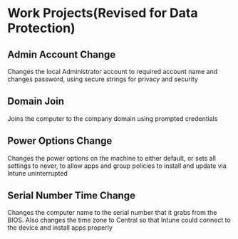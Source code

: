# Work Projects(Revised for Data Protection)

## Admin Account Change
  Changes the local Administrator account to required account name and changes password, using secure strings for privacy and security
 
## Domain Join
  Joins the computer to the company domain using prompted credentials
  
## Power Options Change
  Changes the power options on the machine to either default, or sets all settings to never, to allow apps and group policies to install and update via Intune uninterrupted
  
## Serial Number Time Change
  Changes the computer name to the serial number that it grabs from the BIOS. Also changes the time zone to Central so that Intune could connect to the device and install apps properly
